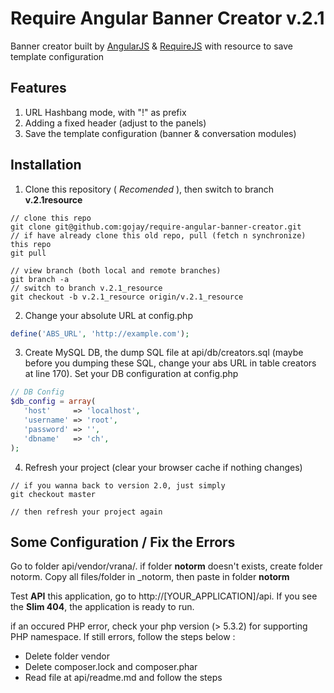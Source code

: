 Require Angular Banner Creator v.2.1
==============================

Banner creator built by [AngularJS](https://www.angularjs.org) &amp; [RequireJS](https://www.requirejs.org) with resource to save template configuration

Features
------
1. URL Hashbang mode, with "!" as prefix
2. Adding a fixed header (adjust to the panels)
3. Save the template configuration (banner & conversation modules)

Installation
------

1. Clone this repository ( _Recomended_ ), then switch to branch **v.2.1resource**

 ```
 // clone this repo
git clone git@github.com:gojay/require-angular-banner-creator.git
 // if have already clone this old repo, pull (fetch n synchronize) this repo
git pull

 // view branch (both local and remote branches)
git branch -a
 // switch to branch v.2.1_resource
git checkout -b v.2.1_resource origin/v.2.1_resource
 ```

2. Change your absolute URL at config.php

 ```php
define('ABS_URL', 'http://example.com');
 ```

3. Create MySQL DB, the dump SQL file at api/db/creators.sql (maybe before you dumping these SQL, change your abs URL in table creators at line 170). Set your DB configuration at config.php

 ```php
// DB Config
$db_config = array(
	'host'     => 'localhost',
	'username' => 'root',
	'password' => '',
	'dbname'   => 'ch',
);
 ```

4. Refresh your project (clear your browser cache if nothing changes)

```
// if you wanna back to version 2.0, just simply
git checkout master

// then refresh your project again

```

Some Configuration / Fix the Errors
------------

Go to folder api/vendor/vrana/. if folder **notorm** doesn't exists, create folder notorm. Copy all files/folder in _notorm, then paste in folder **notorm**

Test **API** this application, go to http://[YOUR_APPLICATION]/api. If you see the **Slim 404**, the application is ready to run.

if an occured PHP error, check your php version (> 5.3.2) for supporting PHP namespace. If still errors, follow the steps below : 

- Delete folder vendor
- Delete composer.lock and composer.phar
- Read file at api/readme.md and follow the steps